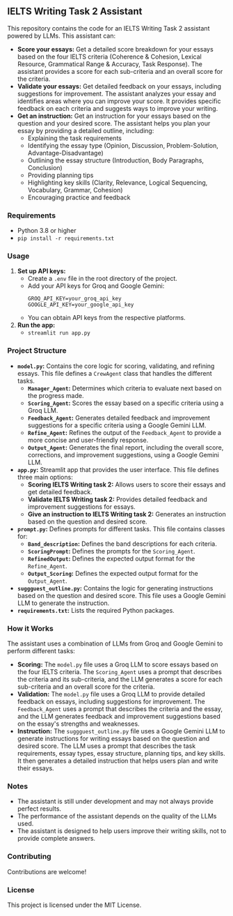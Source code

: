 ## IELTS Writing Task 2 Assistant

This repository contains the code for an IELTS Writing Task 2 assistant powered by LLMs. This assistant can:

- **Score your essays:** Get a detailed score breakdown for your essays based on the four IELTS criteria (Coherence & Cohesion, Lexical Resource, Grammatical Range & Accuracy, Task Response). The assistant provides a score for each sub-criteria and an overall score for the criteria.
- **Validate your essays:** Get detailed feedback on your essays, including suggestions for improvement. The assistant analyzes your essay and identifies areas where you can improve your score. It provides specific feedback on each criteria and suggests ways to improve your writing.
- **Get an instruction:** Get an instruction for your essays based on the question and your desired score. The assistant helps you plan your essay by providing a detailed outline, including:
    - Explaining the task requirements
    - Identifying the essay type (Opinion, Discussion, Problem-Solution, Advantage-Disadvantage)
    - Outlining the essay structure (Introduction, Body Paragraphs, Conclusion)
    - Providing planning tips
    - Highlighting key skills (Clarity, Relevance, Logical Sequencing, Vocabulary, Grammar, Cohesion)
    - Encouraging practice and feedback

### Requirements

- Python 3.8 or higher
- `pip install -r requirements.txt`

### Usage

1. **Set up API keys:**
   - Create a `.env` file in the root directory of the project.
   - Add your API keys for Groq and Google Gemini:
     ```
     GROQ_API_KEY=your_groq_api_key
     GOOGLE_API_KEY=your_google_api_key
     ```
   - You can obtain API keys from the respective platforms.
2. **Run the app:**
   - `streamlit run app.py`

### Project Structure

- **`model.py`:** Contains the core logic for scoring, validating, and refining essays. This file defines a `CrewAgent` class that handles the different tasks.
    - **`Manager_Agent`:** Determines which criteria to evaluate next based on the progress made.
    - **`Scoring_Agent`:** Scores the essay based on a specific criteria using a Groq LLM.
    - **`Feedback_Agent`:** Generates detailed feedback and improvement suggestions for a specific criteria using a Google Gemini LLM.
    - **`Refine_Agent`:** Refines the output of the `Feedback_Agent` to provide a more concise and user-friendly response.
    - **`Output_Agent`:** Generates the final report, including the overall score, corrections, and improvement suggestions, using a Google Gemini LLM.
- **`app.py`:** Streamlit app that provides the user interface. This file defines three main options:
    - **Scoring IELTS Writing task 2:** Allows users to score their essays and get detailed feedback.
    - **Validate IELTS Writing task 2:** Provides detailed feedback and improvement suggestions for essays.
    - **Give an instruction to IELTS Writing task 2:** Generates an instruction based on the question and desired score.
- **`prompt.py`:** Defines prompts for different tasks. This file contains classes for:
    - **`Band_description`:** Defines the band descriptions for each criteria.
    - **`ScoringPrompt`:** Defines the prompts for the `Scoring_Agent`.
    - **`RefinedOutput`:** Defines the expected output format for the `Refine_Agent`.
    - **`Output_Scoring`:** Defines the expected output format for the `Output_Agent`.
- **`suggguest_outline.py`:** Contains the logic for generating instructions based on the question and desired score. This file uses a Google Gemini LLM to generate the instruction.
- **`requirements.txt`:** Lists the required Python packages.

### How it Works

The assistant uses a combination of LLMs from Groq and Google Gemini to perform different tasks:

- **Scoring:** The `model.py` file uses a Groq LLM to score essays based on the four IELTS criteria. The `Scoring_Agent` uses a prompt that describes the criteria and its sub-criteria, and the LLM generates a score for each sub-criteria and an overall score for the criteria.
- **Validation:** The `model.py` file uses a Groq LLM to provide detailed feedback on essays, including suggestions for improvement. The `Feedback_Agent` uses a prompt that describes the criteria and the essay, and the LLM generates feedback and improvement suggestions based on the essay's strengths and weaknesses.
- **Instruction:** The `suggguest_outline.py` file uses a Google Gemini LLM to generate instructions for writing essays based on the question and desired score. The LLM uses a prompt that describes the task requirements, essay types, essay structure, planning tips, and key skills. It then generates a detailed instruction that helps users plan and write their essays.

### Notes

- The assistant is still under development and may not always provide perfect results.
- The performance of the assistant depends on the quality of the LLMs used.
- The assistant is designed to help users improve their writing skills, not to provide complete answers.

### Contributing

Contributions are welcome!

### License

This project is licensed under the MIT License.
